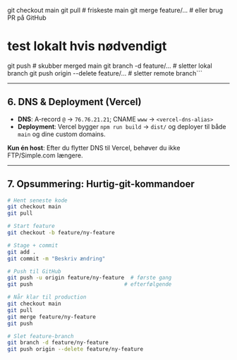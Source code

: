 git checkout main
git pull                 # friskeste main
git merge feature/...    # eller brug PR på GitHub
# test lokalt hvis nødvendigt
git push                 # skubber merged main
git branch -d feature/...  # sletter lokal branch
git push origin --delete feature/...  # sletter remote branch\```  

---

## 6. DNS & Deployment (Vercel)

- **DNS**: A-record `@` → `76.76.21.21`; CNAME `www` → `<vercel-dns-alias>`
- **Deployment**: Vercel bygger `npm run build` → `dist/` og deployer til både `main` og dine custom domains.

**Kun én host**: Efter du flytter DNS til Vercel, behøver du ikke FTP/Simple.com længere.

---

## 7. Opsummering: Hurtig-git-kommandoer

```bash
# Hent seneste kode
git checkout main
git pull

# Start feature
git checkout -b feature/ny-feature

# Stage + commit
git add .
git commit -m "Beskriv ændring"

# Push til GitHub
git push -u origin feature/ny-feature  # første gang
git push                             # efterfølgende

# Når klar til production
git checkout main
git pull
git merge feature/ny-feature
git push

# Slet feature-branch
git branch -d feature/ny-feature
git push origin --delete feature/ny-feature
